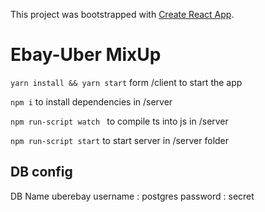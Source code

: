 This project was bootstrapped with [Create React App](https://github.com/facebookincubator/create-react-app).
#
# Ebay-Uber MixUp

`yarn install && yarn start` form /client to start the app

`npm i` to install dependencies in /server

`npm run-script watch ` to compile ts into js in /server

`npm run-script start` to start server in /server folder

## DB config

DB Name uberebay
username : postgres
password : secret

